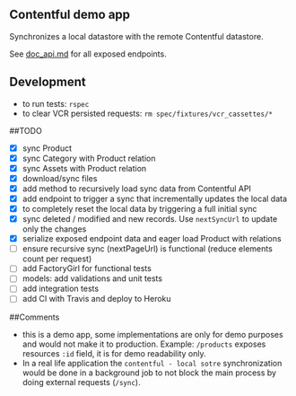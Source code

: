 ## Contentful demo app

Synchronizes a local datastore with the remote Contentful datastore.

See [doc_api.md](https://github.com/razorcd/contentful-rails-demo/blob/master/doc_api.md) for all exposed endpoints.

## Development

- to run tests: `rspec`
- to clear VCR persisted requests: `rm spec/fixtures/vcr_cassettes/*`

##TODO

- [X] sync Product
- [X] sync Category with Product relation
- [X] sync Assets with Product relation
- [X] download/sync files
- [X] add method to recursively load sync data from Contentful API
- [X] add endpoint to trigger a sync that incrementally updates the local data
- [X] to completely reset the local data by triggering a full initial sync
- [X] sync deleted / modified and new records. Use `nextSyncUrl` to update only the changes
- [X] serialize exposed endpoint data and eager load Product with relations
- [ ] ensure recursive sync (nextPageUrl) is functional (reduce elements count per request)
- [ ] add FactoryGirl for functional tests
- [ ] models: add validations and unit tests
- [ ] add integration tests
- [ ] add CI with Travis and deploy to Heroku

##Comments

- this is a demo app, some implementations are only for demo purposes and would not make it to production. Example: `/products` exposes resources `:id` field, it is for demo readability only.
- In a real life application the `contentful - local sotre` synchronization would be done in a background job to not block the main process by doing external requests (`/sync`).
